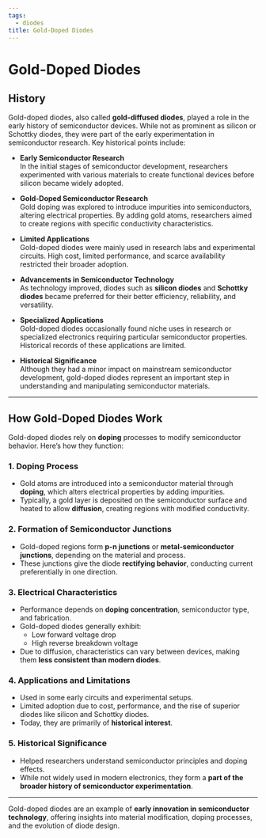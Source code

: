 ```yaml
---
tags:
  - diodes
title: Gold-Doped Diodes
---
```


# Gold-Doped Diodes

## History

Gold-doped diodes, also called **gold-diffused diodes**, played a role in the early history of semiconductor devices. While not as prominent as silicon or Schottky diodes, they were part of the early experimentation in semiconductor research. Key historical points include:

- **Early Semiconductor Research**  
  In the initial stages of semiconductor development, researchers experimented with various materials to create functional devices before silicon became widely adopted.

- **Gold-Doped Semiconductor Research**  
  Gold doping was explored to introduce impurities into semiconductors, altering electrical properties. By adding gold atoms, researchers aimed to create regions with specific conductivity characteristics.

- **Limited Applications**  
  Gold-doped diodes were mainly used in research labs and experimental circuits. High cost, limited performance, and scarce availability restricted their broader adoption.

- **Advancements in Semiconductor Technology**  
  As technology improved, diodes such as **silicon diodes** and **Schottky diodes** became preferred for their better efficiency, reliability, and versatility.

- **Specialized Applications**  
  Gold-doped diodes occasionally found niche uses in research or specialized electronics requiring particular semiconductor properties. Historical records of these applications are limited.

- **Historical Significance**  
  Although they had a minor impact on mainstream semiconductor development, gold-doped diodes represent an important step in understanding and manipulating semiconductor materials.

---

## How Gold-Doped Diodes Work

Gold-doped diodes rely on **doping** processes to modify semiconductor behavior. Here’s how they function:

### 1. Doping Process
- Gold atoms are introduced into a semiconductor material through **doping**, which alters electrical properties by adding impurities.  
- Typically, a gold layer is deposited on the semiconductor surface and heated to allow **diffusion**, creating regions with modified conductivity.

### 2. Formation of Semiconductor Junctions
- Gold-doped regions form **p-n junctions** or **metal-semiconductor junctions**, depending on the material and process.  
- These junctions give the diode **rectifying behavior**, conducting current preferentially in one direction.

### 3. Electrical Characteristics
- Performance depends on **doping concentration**, semiconductor type, and fabrication.  
- Gold-doped diodes generally exhibit:
  - Low forward voltage drop  
  - High reverse breakdown voltage  
- Due to diffusion, characteristics can vary between devices, making them **less consistent than modern diodes**.

### 4. Applications and Limitations
- Used in some early circuits and experimental setups.  
- Limited adoption due to cost, performance, and the rise of superior diodes like silicon and Schottky diodes.  
- Today, they are primarily of **historical interest**.

### 5. Historical Significance
- Helped researchers understand semiconductor principles and doping effects.  
- While not widely used in modern electronics, they form a **part of the broader history of semiconductor experimentation**.

---

Gold-doped diodes are an example of **early innovation in semiconductor technology**, offering insights into material modification, doping processes, and the evolution of diode design.
